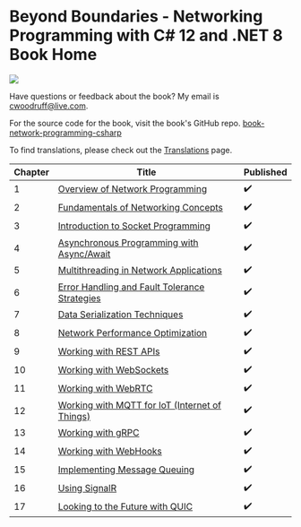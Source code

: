 # Beyond Boundaries - Networking Programming with C# 12 and .NET 8 Book Home

![](http://woodruff.dev/wp-content/uploads/2024/03/networkheader.png)

Have questions or feedback about the book? My email is [cwoodruff@live.com](mailto:cwoodruff@live.com).

For the source code for the book, visit the book's GitHub repo. [book-network-programming-csharp
](https://github.com/cwoodruff/book-network-programming-csharp)

To find translations, please check out the [Translations](./Translations.md) page.

| Chapter | Title                                                                      | Published |
|---------|----------------------------------------------------------------------------|-----------|
| 1       | [Overview of Network Programming](./Chapter01/chapter01.md)                | ✔️        |
| 2       | [Fundamentals of Networking Concepts](./Chapter02/chapter02.md)            | ✔️        |
| 3       | [Introduction to Socket Programming](./Chapter03/chapter03.md)             | ✔️        |
| 4       | [Asynchronous Programming with Async/Await](./Chapter04/chapter04.md)      | ✔️        |
| 5       | [Multithreading in Network Applications](./Chapter05/chapter05.md)         | ✔️        |
| 6       | [Error Handling and Fault Tolerance Strategies](./Chapter06/Chapter06.md)  | ✔️        |
| 7       | [Data Serialization Techniques](./Chapter07/Chapter07.md)                  | ✔️        |
| 8       | [Network Performance Optimization](./Chapter08/Chapter08.md)               | ✔️        |
| 9       | [Working with REST APIs](./Chapter09/chapter09.md)                         | ✔️        |
| 10      | [Working with WebSockets](./Chapter10/chapter10.md)                        | ✔️        |
| 11      | [Working with WebRTC](./Chapter11/chapter11.md)                            | ✔️        |
| 12      | [Working with MQTT for IoT (Internet of Things)](./Chapter12/chapter12.md) | ✔️        |
| 13      | [Working with gRPC](./Chapter13/chapter13.md)                              | ✔️        |
| 14      | [Working with WebHooks](./Chapter14/chapter14.md)                          | ✔️        |
| 15      | [Implementing Message Queuing](./Chapter15/chapter15.md)                   | ✔️        |
| 16      | [Using SignalR](./Chapter16/chapter16.md)                                  | ✔️        |
| 17      | [Looking to the Future with QUIC](./Chapter17/chapter17.md)                | ✔️        |